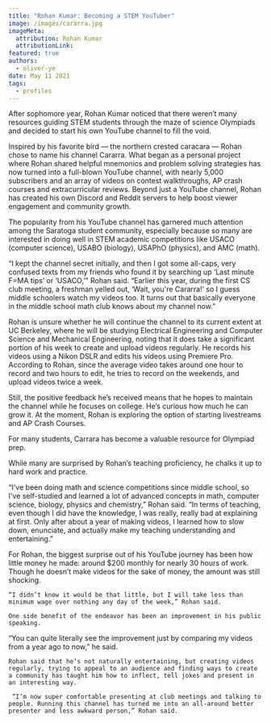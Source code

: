 ```yaml
---
title: "Rohan Kumar: Becoming a STEM YouTuber"
image: /images/cararra.jpg
imageMeta:
  attribution: Rohan Kumar
  attributionLink:
featured: true
authors:
  - oliver-ye
date: May 11 2021
tags:
  - profiles
---
```


After sophomore year, Rohan Kumar noticed that there weren’t many resources guiding STEM students through the maze of science Olympiads and decided to start his own YouTube channel to fill the void. 

Inspired by his favorite bird — the northern crested caracara — Rohan chose to name his channel Cararra. What began as a personal project where Rohan shared helpful mnemonics and problem solving strategies has now turned into a full-blown YouTube channel, with nearly 5,000 subscribers and an array of videos on contest walkthroughs, AP crash courses and extracurricular reviews. Beyond just a YouTube channel, Rohan has created his own Discord and Reddit servers to help boost viewer engagement and community growth.

The popularity from his YouTube channel has garnered much attention among the Saratoga student community, especially because so many are interested in doing well in STEM academic competitions like USACO (computer science), USABO (biology), USAPhO (physics), and AMC (math).

“I kept the channel secret initially, and then I got some all-caps, very confused texts from my friends who found it by searching up ‘Last minute F=MA tips’ or ‘USACO,’” Rohan said. “Earlier this year, during the first CS club meeting, a freshman yelled out, ‘Wait, you're Cararra!’ so I guess middle schoolers watch my videos too. It turns out that basically everyone in the middle school math club knows about my channel now.”

Rohan is unsure whether he will continue the channel to its current extent at UC Berkeley, where he will be studying Electrical Engineering and Computer Science and Mechanical Engineering, noting that it does take a significant portion of his week to create and upload videos regularly. He records his videos using a Nikon DSLR and edits his videos using Premiere Pro. According to Rohan, since the average video takes around one hour to record and two hours to edit, he tries to record on the weekends, and upload videos twice a week.

Still, the positive feedback he’s received means that he hopes to maintain the channel while he focuses on college. He’s curious how much he can grow it. At the moment, Rohan is exploring the option of starting livestreams and AP Crash Courses.

For many students, Carrara has become a valuable resource for Olympiad prep.

While many are surprised by Rohan’s teaching proficiency, he chalks it up to hard work and practice.

“I've been doing math and science competitions since middle school, so I've self-studied and learned a lot of advanced concepts in math, computer science, biology, physics and chemistry,” Rohan said. “In terms of teaching, even though I did have the knowledge, I was really, really bad at explaining at first. Only after about a year of making videos, I learned how to slow down, enunciate, and actually make my teaching understanding and entertaining.”

For Rohan, the biggest surprise out of his YouTube journey has been how little money he made: around $200 monthly for nearly 30 hours of work. Though he doesn’t make videos for the sake of money, the amount was still shocking.

	“I didn’t know it would be that little, but I will take less than minimum wage over nothing any day of the week,” Rohan said.

	One side benefit of the endeavor has been an improvement in his public speaking.

“You can quite literally see the improvement just by comparing my videos from a year ago to now,” he said. 

	Rohan said that he’s not naturally entertaining, but creating videos regularly, trying to appeal to an audience and finding ways to create a community has taught him how to inflect, tell jokes and present in an interesting way. 

	 “I’m now super comfortable presenting at club meetings and talking to people. Running this channel has turned me into an all-around better presenter and less awkward person,” Rohan said.
